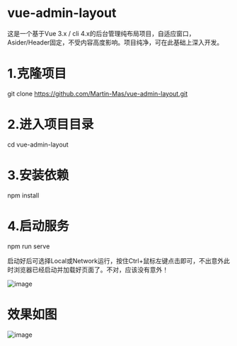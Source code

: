 # vue-admin-layout
这是一个基于Vue 3.x / cli 4.x的后台管理纯布局项目，自适应窗口，Asider/Header固定，不受内容高度影响。项目纯净，可在此基础上深入开发。

# 1.克隆项目
git clone https://github.com/Martin-Mas/vue-admin-layout.git

# 2.进入项目目录
cd vue-admin-layout

# 3.安装依赖
npm install

# 4.启动服务
npm run serve

启动好后可选择Local或Network运行，按住Ctrl+鼠标左键点击即可，不出意外此时浏览器已经启动并加载好页面了。不对，应该没有意外！

![image](https://user-images.githubusercontent.com/74805959/119001335-7737c300-b9be-11eb-8f15-6d1586d5153e.png)

# 效果如图
![image](https://user-images.githubusercontent.com/74805959/119001902-fb8a4600-b9be-11eb-8da9-8b25e1db5db1.png)

